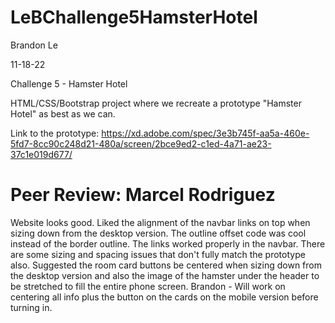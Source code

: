 # LeBChallenge5HamsterHotel

Brandon Le

11-18-22

Challenge 5 - Hamster Hotel

HTML/CSS/Bootstrap project where we recreate a prototype "Hamster Hotel" as best as we can.

Link to the prototype: https://xd.adobe.com/spec/3e3b745f-aa5a-460e-5fd7-8cc90c248d21-480a/screen/2bce9ed2-c1ed-4a71-ae23-37c1e019d677/

# Peer Review: Marcel Rodriguez

Website looks good. Liked the alignment of the navbar links on top when sizing down from the desktop version. The outline offset code was cool instead of the border outline. The links worked properly in the navbar. There are some sizing and spacing issues that don't fully match the prototype also. Suggested the room card buttons be centered when sizing down from the desktop version and also the image of the hamster under the header to be stretched to fill the entire phone screen. Brandon - Will work on centering all info plus the button on the cards on the mobile version before turning in.

